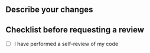 ## Describe your changes

## Checklist before requesting a review
- [ ] I have performed a self-review of my code
